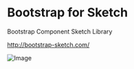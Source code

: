 # Bootstrap for Sketch
Bootstrap Component Sketch Library

http://bootstrap-sketch.com/

![Image](http://bootstrap-sketch.com/images/screenshot/sketch-screenshot@2x.png)
